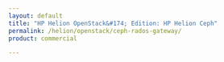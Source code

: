 ```yaml
---
layout: default
title: "HP Helion OpenStack&#174; Edition: HP Helion Ceph"
permalink: /helion/openstack/ceph-rados-gateway/
product: commercial

---
```

<!--UNDER REVISION-->


<script>

function PageRefresh {
onLoad="window.refresh"
}

PageRefresh();

</script>
<!--
<p style="font-size: small;"> <a href="/helion/openstack/install-beta/kvm/">&#9664; PREV</a> | <a href="/helion/openstack/install-beta-overview/">&#9650; UP</a> | <a href="/helion/openstack/install-beta/esx/">NEXT &#9654;</a> </p>

##Ceph Rados Gateway

Ceph Rados Gateway offers Swift API access to objects stored in Ceph. It is object storage interface that uses Ceph Object Gateway daemon - radosgw. radosgw is FastCGI module for interacting with Ceph storage cluster. For more details, refer to http://ceph.com/docs/master/radosgw/

Setting up of RADOS gateway is done on a discrete node that eventually becomes an integral part of Ceph cluster. Existing Ceph cluster can be easily extended by adding gateway node. For more details, refer http://ceph.com/docs/master/install/install-ceph-gateway/

For High availability Rados Gateway, a load balancer is required. HA Proxy is an example of a load balancer that has been used successfully with rados gateway endpoints. For implementing HA Rados Gateway, second gateway node is setup similar to first one. The only thing needed is to use an unique client for second node. Following section has explicit callouts for HA.

###Administration node

Following steps are performed from Ceph admin node. Assumption here is that hostname for gateway node is gateway. If HA is considered, hostname of second node is gateway1.

* Log in to admin node as root user and ensure Ceph packages are already installed. If not, perform the following

		apt-get install ceph

* Change directory to /etc/ceph

* Create keyring for gateway and associate required permission

		ceph-authtool --create-keyring /etc/ceph/ceph.client.radosgw.keyring
		chmod +r /etc/ceph/ceph.client.radosgw.keyring

* Generate gateway username and key. Default user is gateway

		ceph-authtool /etc/ceph/ceph.client.radosgw.keyring -n client.radosgw.gateway --gen-key

	**Note**: For HA, create additional user – gateway1 like below

		ceph-authtool /etc/ceph/ceph.client.radosgw.keyring -n client.radosgw.gateway1 --gen-key

* Add key capabilities

		ceph-authtool -n client.radosgw.gateway --cap osd 'allow rwx' --cap mon 'allow rwx' /etc/ceph/ceph.client.radosgw.keyring

Note: For HA, add key capabilities to gateway1 user

	ceph-authtool -n client.radosgw.gateway1 --cap osd 'allow rwx' --cap mon 'allow rwx' /etc/ceph/ceph.client.radosgw.keyring

* Add key to Ceph cluster

		ceph -k /etc/ceph/ceph.client.admin.keyring auth add client.radosgw.gateway -i /etc/ceph/ceph.client.radosgw.keyring

	Note: For HA, add key for gateway1 user

		ceph -k /etc/ceph/ceph.client.admin.keyring auth add client.radosgw.gateway1 -i /etc/ceph/ceph.client.radosgw.keyring

* Copy keyring to gateway node(s)

		scp /etc/ceph/ceph.client.radosgw.keyring root@gateway:/etc/ceph

* Add gateway configuration by updating ceph.conf file like below.

		[client.admin]
		
		keyring = /etc/ceph/ceph.client.admin.keyring
		
		[client.radosgw.gateway]
		
		host = gateway
		
		keyring = /etc/ceph/ceph.client.radosgw.keyring
		
		rgw socket path = /var/run/ceph/ceph.radosgw.gateway.fastcgi.sock
		
		log file = /var/log/ceph/client.radosgw.gateway.log
		
		rgw dns name = gateway
		
		rgw print continue = false

		# Added for HA
		
		[client.radosgw.gateway1]
		
		host = gateway1
		
		keyring = /etc/ceph/ceph.client.radosgw.keyring
		
		rgw socket path = /var/run/ceph/ceph.radosgw.gateway.fastcgi.sock
		
		log file = /var/log/ceph/client.radosgw.gateway.log
		
		rgw dns name = gateway1
		
		rgw print continue = false

* Re-deploy Ceph configuration on all cluster nodes and client nodes

###Gateway Node

Following steps are performed on gateway node. For HA, same steps are repeated on second node.

* Log in to gateway node as root user and install Ceph packages

		apt-get install ceph

* Install Apache2 and Fastcgi packages

		apt-get install apache2 libapache2-mod-fastcgi

* Configure Apache2/FastCGI

Edit `/etc/apache2/apache2.conf` to include server name of gateway node(s) 
    ServerName gateway.ex.com

**Note**: For HA, second node will have the following

ServerName gateway1.ex.com

* Enable URL rewrite modules for Apache2 and FastCGI

		a2enmod rewrite
		a2enmod fastcgi

* Restart Apache2 for changes to take effect

		/etc/init.d/apache2 restart

* Enable SSL

* Install SSL module

		apt-get install openssl ssl-cert

* Enable SSL

		a2enmod ssl

* Generate certificate

		mkdir /etc/apache2/ssl

		openssl req -x509 -nodes -days 365 -newkey rsa:2048 -keyout /etc/apache2/ssl/apache.key -out /etc/apache2/ssl/apache.crt

* Restart Apache2

		/etc/init.d/apache2 restart

Note: SSL is currently not being considered in working environment

* Edit /etc/hosts file to include fqdn of gateway node	

		192.x.x.x gateway.ex.com gateway

	Note: For HA, second node will have the following
	
		192.x.x.x gateway1.ex.com gateway1

* Add wildcard to DNS

* Install dnsmasq

		apt-get install dnsmasq

* Edit /etc/dnsmasq.conf as follows

		address=/.{fqdn}/{host ip}

		listen-address=127.0.0.1

	For example –

		address=/.gateway.ex.com/192.x.x.x
		
		listen-address=127.0.0.1

	**Note**: For HA, second node will have the following

		address=/.gateway1.ex.com/192.x.x.x
		
		listen-address=127.0.0.1

* Restart dsnmasq

		/etc/init.d/dnsmasq restart

* Ping server with subdomain to ensure radosgw can process subdomain requests

		ping mybucket.{fqdn}

		ping mybucket.gateway.ex.com

		[NOTE: This did not work in hlinux]

* Install Ceph Object Gateway on node(s)

		apt-get install radosgw

* Install Gateway agent on node(s) 
	* wget -q -O- 'https://ceph.com/git/?p=ceph.git;a=blob_plain;f=keys/release.asc' | apt-key add -

	[Note: If key cannot be downloaded, then perform above step on Ubuntu host and copy it to gateway node]

	* echo deb http://ceph.com/debian-firefly/ wheezy main | tee /etc/apt/sources.list.d/ceph.list

	* apt-get install radosgw-agent

* Add Ceph Object Gateway script s3gw.fcgi in /var/www directory with file contents like below

		#!/bin/sh
		exec /usr/bin/radosgw -c /etc/ceph/ceph.conf -n client.radosgw.gateway

* Ensure proper file permission

		chmod +x s3gw.fcgi

		Note: For HA, second node will have the following

		#!/bin/sh
		
		exec /usr/bin/radosgw -c /etc/ceph/ceph.conf -n client.radosgw.gateway1

* Create data directory

		mkdir -p /var/lib/ceph/radosgw/ceph-radosgw.gateway

* Add gateway configuration file rgw.conf in /etc/apache2/sites-available directory with file contents like below

		FastCgiExternalServer /var/www/s3gw.fcgi -socket /var/run/ceph/ceph.radosgw.gateway.fastcgi.sock
		
		<VirtualHost *:80>
		
		ServerName gateway.ex.com
		
		ServerAlias *.gateway.ex.com
		
		ServerAdmin gateway@hp.com
		
		DocumentRoot /var/www
		
		RewriteEngine On
		
		RewriteRule ^/(.*) /s3gw.fcgi?%{QUERY_STRING} [E=HTTP_AUTHORIZATION:%{HTTP:Authorization},L]
		
		<IfModule mod_fastcgi.c>
		
		<Directory /var/www>
		
		Options +ExecCGI
		
		AllowOverride All
		
		SetHandler fastcgi-script
		
		Order allow,deny
		
		Allow from all
		
		AuthBasicAuthoritative Off
		
		</Directory>
		
		</IfModule>
		
		AllowEncodedSlashes On
		
		ErrorLog /var/log/apache2/error.log
		
		CustomLog /var/log/apache2/access.log combined
		
		ServerSignature Off
		
		</VirtualHost>

	Note: For HA, second node will have changes for ServerName, ServerAlias and ServerAdmin accordingly.

* Enable site for rgw.conf

		a2ensite rgw.conf

* Disable default site

		a2dissite 000-default

* Restart all services and start gateway

	*  Apache2

			 /etc/init.d/apache2 restart

	* Gateway radosgw

			/etc/init.d/radosgw start

	* Radosgw in debug mode for troubleshooting

			/usr/bin/radosgw -d -c /etc/ceph/ceph.conf --debug-rgw 20 --rgw-socket-path=/var/run/ceph/ceph.radosgw.gateway.fastcgi.sock

	* Ceph

			/etc/init.d/ceph restart

###Validation

Once all services are up and running, make an anonymous GET request to gateway instance to receive valid response.

* Ensure proxy is not set on gateway node(s)

* Edit /etc/environment to add the following and source the same

		export no_proxy=localhost,127.0.0.1,192.x.x.x,gateway.ex.com,gateway

* GET Request curl http://gateway.ex.com

* GET Response

		<ListAllMyBucketsResult xmlns="http://s3.amazonaws.com/doc/2006-03-01/">
		
		<Owner>
		
		<ID>anonymous</ID>
		
		<DisplayName/>
		
		</Owner>
		
		<Buckets/>
		
		</ListAllMyBucketsResult>

This response indicates that gateway instance is working as expected

* If there is an error, ensure radosgw is executed in debug mode and watch out for errors

* If there is permission issue on /var/run/ceph/ceph-client.radosgw.gateway.asok, change file permission accordingly

		chmod 777 /var/run/ceph/ceph-client.radosgw.gateway.asok

* If there is error with Apache2 or FastCGI, look for debug logs in /var/log/apache2/error.log. Changing permission on /var/www directory or /var/www/s3gw.fcgi file may fix the problem

		chmod 777 /var/www

		chmod 777 /var/www/s3gw.fcgi

##Gateway Pools, Users and Sub-users, Access and Secret keys

**Pools**

Ceph Object Gateways require Ceph Storage Cluster pools to store specific gateway data. If user created has permissions, gateway will create pools automatically. Executing rados lspools lists the available pools. Check if .rgw.buckets and .rgw.buckets.index pools are already created by default. If not, create these pools using ceph osd pool create command. For more details refer https://ceph.com/docs/master/radosgw/config-ref/#pools

<screenshot>

**User and Sub-User**

User reflects user of S3 interface and Subuser reflects a user of Swift interface. Subuser is always associated to a user. For more details, refer https://ceph.com/docs/master/radosgw/admin/. Using radosgw-admin commands, user and subuser are created like below

* radosgw-admin user create --subuser=s3User:swiftUser --display-name="First User " --key-type=swift --access=full

<screenshot>

* Ensure user – s3User and subuser – s3User:swiftUser are stored in respective .users.uid and .users.swift pool

**Access and Secret keys**

S3 users and swifts users need to have access and secret keys to enable end users to interact with gateway instance. Access and secret key for s3User are created like below

* radosgw-admin key create --uid=s3User --key-type=s3 --gen-access-key --gen-secret
* Ensure keys generated are free of JSON escape (\) characters
* If the User or Application will write more than 1k Containers, then modification of the max_buckets variable is required. Also, right-sizing of Placement Groups per Pool may be required. Ensure max_buckets is set to unlimited size by setting it to 0. This is important in order to write unlimited containers into .rgw.buckets default pool during workload testing.
**radosgw-admin user modify --uid=s3User --max-buckets=0**

**S3 Client**

S3 client is not supported by HP for User Data, other than as a validation step during installation and configuration. Gateway instance, S3 users created can be verified using s3cmd tool on gateway node or Ceph client. For more details on s3cmd tool, refer http://s3tools.org/s3cmd.

* Install s3cmd tool

		sudo apt-get install s3cmd

* Configure s3cmd tool like below. Enter relevant information like access key, secret key, etc when prompted. Information is stored in .s3cfg file

		s3cmd --configure

* Access and secret key generated for s3 user can be collected like below

		radosgw-admin user info –uid=s3User

* List buckets using radosgw-admin command or s3cmd or by listing .rgw.buckets pool like below. To begin with, list is empty.

* Create bucket

		s3cmd mb s3://my-Bucket

* Ensure bucket is created by checking its statistics like below
* Upload image to bucket

		s3cmd put <image> <bucket>

* List bucket contents

		s3cmd ls <bucket>
* Download uploaded image

		s3cmd get <bucket> <image>

* Run checksum to ensure downloaded image is not corrupt

		md5sum <image uploaded> <image downloaded>

**Swift Client**

Gateway instance, swift users can be verified using Swift client on gateway node or Ceph client. For more details on swift client, refer https://www.swiftstack.com/docs/integration/python-swiftclient.html

* Install swift client

		sudo apt-get install python-swiftclient

* Create creds.py with following file contents

		#Auth url pointing to gateway node

		export ST_AUTH=http://gateway.ex.com/auth/v1.0

		#Swift user

		export ST_USER=s3User:swiftUser
		#Swift user – secret key

		export ST_KEY= Pp3YqVoyqOpFF28kby03e55j3akd0wEE3NYGjXsK

* Source swift credentials like below

		source creds.py

* List container (aka S3 bucket) like below

		swift list

* Display container information

		swift stat <container>

* Upload image into container

		swift upload <container> <image to upload>

* Verify upload using stat

		swift stat <container>

* Verify uploaded image is residing in rgw pool

		rados –p .rgw.buckets ls
		
**Ceph Radosgw Client**

Assuming that Ceph client packages are already installed, perform following steps on client node to verify gateway instance, user and subuser created in previous section

* Edit /etc/hosts file to include gateway node

		192.x.x.x gateway.ex.com gateway

* Edit /etc/environment to gateway node entries and source the same. For example -

		export no_proxy=localhost,127.0.0.1,192.x.x.x,gateway.ex.com,gateway

* Copy ceph.client.radosgw.keyring and ceph.conf file from gateway node to /etc/ceph directory

		scp ceph-admin@192.x.x.x:/etc/ceph/ceph.client.radosgw.keyring .

		scp ceph-admin@192.x.x.x:/etc/ceph/ceph.conf .

* Ensure Ceph Health is OK

* Exercise S3 or Swift API calls as described in previous sections

**RADOS GATEWAY – KEYSTONE AUTHENTICATION**

Integration of Rados Gateway with Helion OpenStack identity service sets up the Gateway to authorize and accept Keystone users automatically. Users are created in rados pools provided they have valid keystone token. For more details refer, http://ceph.com/docs/master/radosgw/keystone/

**Assumptions**

* Gateway node has Apache2/FastCGI without 100 continue support

* Default gateway user on gateway node

**Steps**

Following are the steps to achieve this integration.

* On Ceph admin node, edit ceph.conf file to include the following.

		rgw keystone url = {keystone server url:keystone server admin port}
		
		rgw keystone admin token = [keystone admin token – Available in /etc/keystone/keystone.conf]
		
		rgw keystone accepted roles = {accepted user roles}
		
		rgw keystone token cache size = {number of tokens to cache}
		
		rgw keystone revocation interval = {number of seconds before checking revoked tickets}
		
		rgw s3 auth use keystone = true
		
		nss db path = {path to nss db}

	For example – rgw keystone url = http://192.0.2.21:5000

		rgw keystone admin token = aa4edaa3aa219a8b8e78f937083c61d68728b654
		rgw keystone accepted roles = Member, admin, swiftoperator
		rgw keystone token cache size = 500
		rgw keystone revocation interval = 500
		rgw s3 auth use keystone = true
		rgw nss db path = /var/ceph/nss
		
		
		[client.radosgw.gateway]
		host = gateway
		keyring = /etc/ceph/ceph.client.radosgw.keyring
		rgw socket path = /var/run/ceph/ceph.radosgw.gateway.fastcgi.sock
		log file = /var/log/ceph/client.radosgw.gateway.log
		rgw dns name = gateway
		rgw print continue = false

* Redeploy ceph.conf file on all Ceph cluster nodes and Helion Controller nodes

* On Management node, delete the existing swift endpoint and service if swift store is no longer required. For example -

	* keystone service-list will list all services. Note down swift service ID

	* keystone endpoint-list will all endpoints. Note down swift endpoint ID

	* keystone endpoint-delete <swift endpoint ID>

	* keystone service-delete <swift service ID>

* On Management node, configure keystone to point to Rados gateway endpoint like below. Assumption here is that url for gateway node is http://gateway.ex.com

	* keystone service-create --name swift --type object-store [Note down service ID]

	* keystone endpoint-create --service-id <service ID from above> --publicurl http://gateway.ex.com/swift/v1 --internalurl http://gateway.ex.com/swift/v1 --adminurl http://gateway.ex.com/swift/v1

* On any controller node say node 0, convert OpenSSL certificates that keystone uses to nss db format. In order to do this, ensure certutil package is available on controller nodes.

	* apt-get install libnss3-tools

	* mkdir /var/ceph/nss
	
	* openssl x509 -in /mnt/state/etc/keystone/ssl/certs/ca.pem -pubkey | certutil -d /var/ceph/nss -A -n ca -t "TCu,Cu,Tuw"

	* openssl x509 -in /mnt/state/etc/keystone/ssl/certs/signing_cert.pem -pubkey | certutil -A -d /var/ceph/nss -n signing_cert -t "P,P,P"

	* Create /var/ceph/nss directory on gateway node and copy converted certificates generated above in this path.

* On all controller nodes, edit /etc/apache2/sites-enabled/keystone_modwsgi.conf to include WSGIChunkedRequest like below. For more details, refer http://tracker.ceph.com/issues/7796

		<VirtualHost *:35357>
		
		……….

		<Directory /etc/keystone>
		
		……..
		
		WSGIChunkedRequest On
		
		…………
		
		</Directory>
		
		……………
		
		</VirtualHost>
		
		<VirtualHost *:5000>
		
		……….
		
		<Directory /etc/keystone>
		
		……..
		
		WSGIChunkedRequest On
		
		…………
		
		</Directory>
		
		……….....
		
		</VirtualHost>

* Restart apache2 service on all controller nodes like below

		service apache2 restart

* Restart ceph service on all controller nodes like below

		service ceph-all restart

* Restart radosgw service on gateway node like below
	
		/etc/init.d/radosgw restart

**Validation**

* Ensure proxy is not set on gateway node

* Ensure radosgw daemon is running as root and that there are no obvious errors in logs

* From Management node, make Swift v1 request like below. Assumption here is that s3User is already created using radosgw-admin command and that correct credentials for s3User is used in making the request. Output should list container if present.

		swift -V 1.0 -A http://gateway.ex.com/auth/v1.0 -U s3User:swiftUser -K “abc” list

* From Management node, make Swift v2 request using keystone. Ceph Object Gateway’s user:subuser tuple maps to the tenant:user tuple expected by Swift. Here, admin credentials are considered. Output should list container if present.

		swift -V 2.0 -A http://192.0.2.21:5000/v2.0 -U admin:admin -K “abc” list

* From Management node, execute the following to get the admin tenant ID

	Keystone tenant-list

		+----------------------------------+---------+---------+
		| id 							   | name 	 | enabled |
		+----------------------------------+---------+---------+
		| 627770d0c17c4423b8c27a2607e60798 | admin   | True    |
		| aa70711bd69e4958ac239e2564c18054 | demo    | True    |
		| 250bf66045814455a5b3c3e6c7fb7c19 | service | True    |
		+----------------------------------+---------+---------+

* Verify if admin user is created in rados pool like below
		
		rados --pool .users.uid ls
		s3User
		s3User.buckets
		627770d0c17c4423b8c27a2607e60798
		627770d0c17c4423b8c27a2607e60798.buckets